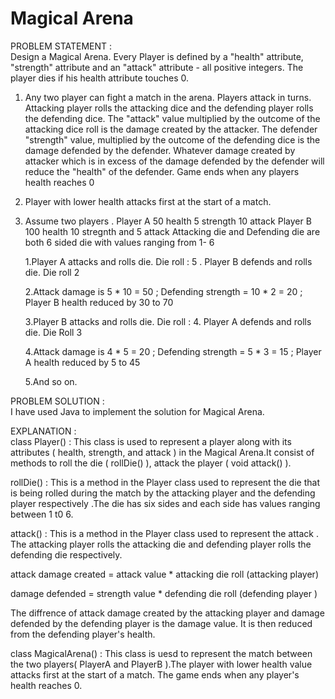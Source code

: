 # Magical Arena
PROBLEM STATEMENT :                                                                                                              
Design a Magical Arena. Every Player is defined by a "health" attribute, "strength" attribute and an "attack" attribute - all positive integers. The player dies if his health attribute touches 0.

1. Any two player can fight a match in the arena. Players attack in turns. Attacking player rolls the attacking dice and the defending player rolls the defending dice. The "attack" value multiplied by the outcome of the attacking dice roll is the damage created by the attacker. The defender "strength" value, multiplied by the outcome of the defending dice is the damage defended by the defender. Whatever damage created by attacker which is in excess of the damage defended by the defender will reduce the "health" of the defender. Game ends when any players health reaches 0

2. Player with lower health attacks first at the start of a match.
3. Assume two players . Player A 50 health 5 strength 10 attack Player B 100 health 10 stregnth and 5 attack 
   Attacking die and Defending die are both 6 sided die with values ranging from 1- 6

   1.Player A attacks and rolls die. Die roll : 5 . Player B defends and rolls die. Die roll 2

   2.Attack damage is 5 * 10 = 50 ; Defending strength = 10 * 2 = 20 ; Player B health reduced by 30 to 70

   3.Player B attacks and rolls die. Die roll : 4. Player A defends and rolls die. Die Roll 3

   4.Attack damage is 4 * 5 = 20 ; Defending strength = 5 * 3 = 15 ; Player A health reduced by 5 to 45

   5.And so on.

PROBLEM SOLUTION                                                                                               :                                                                                                              
I have used Java to implement the solution for Magical Arena.

EXPLANATION :                                                                                                              
class Player() : This class is used to represent a player along with its attributes ( health, strength, and attack ) in the Magical Arena.It consist of methods to roll the die ( rollDie() ), attack the player ( void attack() ).

rollDie() : This is a method in the Player class  used to represent the die that is being rolled during the match by the attacking player and the defending player respectively .The  die has six sides and each side has values ranging between 1 t0 6.
                                                                                     
attack() : This is a method in the Player class used to  represent the attack . The attacking player rolls the attacking die and defending player rolls the defending die respectively.

attack damage created = attack value * attacking die roll (attacking player)

damage defended = strength value * defending die roll (defending player )

The diffrence of attack damage created by the attacking player and damage defended by the defending player is the damage value. It is then reduced from the defending player's health.

class MagicalArena() : This class is uesd to represent the match between the two players( PlayerA and PlayerB ).The player with lower health value attacks first at the start of a match. The game ends when any player's health reaches 0.  